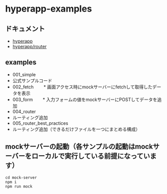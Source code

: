# hyperapp-examples

## ドキュメント
 * [hyperapp](https://github.com/hyperapp/hyperapp)
 * [hyperapp/router](https://github.com/hyperapp/router)
 
## examples

* 001_simple
 * 公式サンプルコード
* 002_fetch
　　* 画面アクセス時にmockサーバーにfetchして取得したデータを表示
* 003_form
　　* 入力フォームの値をmockサーバーにPOSTしてデータを追加
* 004_router
 * ルーティング追加
* 005_router_best_practices
 * ルーティング追加（できるだけファイルを一つにまとめる構成）

## mockサーバーの起動（各サンプルの起動はmockサーバーをローカルで実行している前提になっています）

```
cd mock-server
npm i
npm run mock
```
